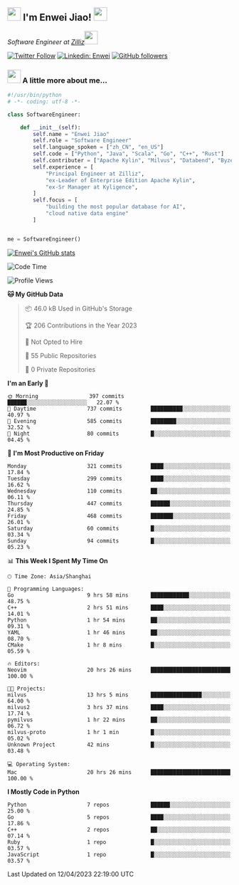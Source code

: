 <h2><img src="https://emojis.slackmojis.com/emojis/images/1531849430/4246/blob-sunglasses.gif?1531849430" width="30"/> I'm  Enwei Jiao! <img src="https://media.giphy.com/media/juBt25nT1KGys/giphy.gif" width=30> </h2>
<!-- <img align='right' src="https://media.giphy.com/media/M9gbBd9nbDrOTu1Mqx/giphy.gif" width="230"> -->
<p><em>Software Engineer at <a href="https://zilliz.com/">Zilliz</a><img src="https://media.giphy.com/media/WUlplcMpOCEmTGBtBW/giphy.gif" width="30"></em></p>

[![Twitter Follow](https://img.shields.io/twitter/follow/misteranmol?label=Follow)](https://twitter.com/intent/follow?screen_name=EnweiJiao)
[![Linkedin: Enwei](https://img.shields.io/badge/-enwei-blue?style=&logo=Linkedin&logoColor=white&link=https://www.linkedin.com/in/enwei-jiao-41192a97)](https://www.linkedin.com/in/enwei-jiao-41192a97/)
[![GitHub followers](https://img.shields.io/github/followers/jiaoew1991?label=Follow&style=social)](https://github.com/jiaoew1991)


### <img src="https://media.giphy.com/media/VgCDAzcKvsR6OM0uWg/giphy.gif" width="30"> A little more about me...  

```python
#!/usr/bin/python
# -*- coding: utf-8 -*-

class SoftwareEngineer:

    def __init__(self):
        self.name = "Enwei Jiao"
        self.role = "Software Engineer"
        self.language_spoken = ["zh_CN", "en_US"]
        self.code = ["Python", "Java", "Scala", "Go", "C++", "Rust"]
        self.contributer = ["Apache Kylin", "Milvus", "Databend", "Byzer-Lang"]
        self.experience = [
            "Principal Engineer at Zilliz",
            "ex-Leader of Enterprise Edition Apache Kylin",
            "ex-Sr Manager at Kyligence",
        ]
        self.focus = [
            "building the most popular database for AI",
            "cloud native data engine"
        ]


me = SoftwareEngineer()
```

[![Enwei's GitHub stats](https://github-readme-stats.vercel.app/api?username=jiaoew1991&count_private=true&show_icons=true)](https://github.com/jiaoew1991/jiaoew1991)

<!-- [![Top Langs](https://github-readme-stats.vercel.app/api/top-langs/?username=jiaoew1991&layout=compact)](https://github.com/jiaoew1991/jiaoew1991) -->

<!--START_SECTION:waka-->
![Code Time](http://img.shields.io/badge/Code%20Time-629%20hrs%202%20mins-blue)

![Profile Views](http://img.shields.io/badge/Profile%20Views-0-blue)

**🐱 My GitHub Data** 

> 📦 46.0 kB Used in GitHub's Storage 
 > 
> 🏆 206 Contributions in the Year 2023
 > 
> 🚫 Not Opted to Hire
 > 
> 📜 55 Public Repositories 
 > 
> 🔑 0 Private Repositories 
 > 
**I'm an Early 🐤** 

```text
🌞 Morning                397 commits         ██████░░░░░░░░░░░░░░░░░░░   22.07 % 
🌆 Daytime                737 commits         ██████████░░░░░░░░░░░░░░░   40.97 % 
🌃 Evening                585 commits         ████████░░░░░░░░░░░░░░░░░   32.52 % 
🌙 Night                  80 commits          █░░░░░░░░░░░░░░░░░░░░░░░░   04.45 % 
```
📅 **I'm Most Productive on Friday** 

```text
Monday                   321 commits         ████░░░░░░░░░░░░░░░░░░░░░   17.84 % 
Tuesday                  299 commits         ████░░░░░░░░░░░░░░░░░░░░░   16.62 % 
Wednesday                110 commits         ██░░░░░░░░░░░░░░░░░░░░░░░   06.11 % 
Thursday                 447 commits         ██████░░░░░░░░░░░░░░░░░░░   24.85 % 
Friday                   468 commits         ███████░░░░░░░░░░░░░░░░░░   26.01 % 
Saturday                 60 commits          █░░░░░░░░░░░░░░░░░░░░░░░░   03.34 % 
Sunday                   94 commits          █░░░░░░░░░░░░░░░░░░░░░░░░   05.23 % 
```


📊 **This Week I Spent My Time On** 

```text
🕑︎ Time Zone: Asia/Shanghai

💬 Programming Languages: 
Go                       9 hrs 58 mins       ████████████░░░░░░░░░░░░░   48.75 % 
C++                      2 hrs 51 mins       ████░░░░░░░░░░░░░░░░░░░░░   14.01 % 
Python                   1 hr 54 mins        ██░░░░░░░░░░░░░░░░░░░░░░░   09.31 % 
YAML                     1 hr 46 mins        ██░░░░░░░░░░░░░░░░░░░░░░░   08.70 % 
CMake                    1 hr 8 mins         █░░░░░░░░░░░░░░░░░░░░░░░░   05.59 % 

🔥 Editors: 
Neovim                   20 hrs 26 mins      █████████████████████████   100.00 % 

🐱‍💻 Projects: 
milvus                   13 hrs 5 mins       ████████████████░░░░░░░░░   64.00 % 
milvus2                  3 hrs 37 mins       ████░░░░░░░░░░░░░░░░░░░░░   17.74 % 
pymilvus                 1 hr 22 mins        ██░░░░░░░░░░░░░░░░░░░░░░░   06.72 % 
milvus-proto             1 hr 1 min          █░░░░░░░░░░░░░░░░░░░░░░░░   05.02 % 
Unknown Project          42 mins             █░░░░░░░░░░░░░░░░░░░░░░░░   03.48 % 

💻 Operating System: 
Mac                      20 hrs 26 mins      █████████████████████████   100.00 % 
```

**I Mostly Code in Python** 

```text
Python                   7 repos             ██████░░░░░░░░░░░░░░░░░░░   25.00 % 
Go                       5 repos             ████░░░░░░░░░░░░░░░░░░░░░   17.86 % 
C++                      2 repos             ██░░░░░░░░░░░░░░░░░░░░░░░   07.14 % 
Ruby                     1 repo              █░░░░░░░░░░░░░░░░░░░░░░░░   03.57 % 
JavaScript               1 repo              █░░░░░░░░░░░░░░░░░░░░░░░░   03.57 % 
```




 Last Updated on 12/04/2023 22:19:00 UTC
<!--END_SECTION:waka-->
